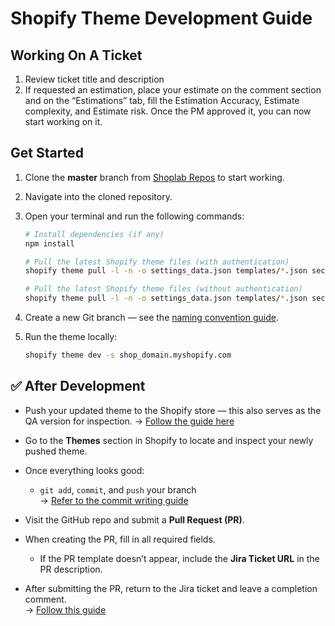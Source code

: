 # Shopify Theme Development Guide

## Working On A Ticket

1. Review ticket title and description
2. If requested an estimation, place your estimate on the comment section and on the “Estimations” tab, fill the Estimation Accuracy, Estimate complexity, and Estimate risk. Once the PM approved it, you can now start working on it.

## Get Started

1. Clone the **master** branch from [Shoplab Repos](https://github.com/orgs/ShopLab-Team/repositories) to start working.
2. Navigate into the cloned repository.
3. Open your terminal and run the following commands:

    ```bash
    # Install dependencies (if any)
    npm install

    # Pull the latest Shopify theme files (with authentication)
    shopify theme pull -l -n -o settings_data.json templates/*.json sections/*.json --store store_domain.myshopify.com

    # Pull the latest Shopify theme files (without authentication)
    shopify theme pull -l -n -o settings_data.json templates/*.json sections/*.json
    ```

4. Create a new Git branch — see the [naming convention guide](./naming-branch-convention.md).
5. Run the theme locally:

    ```bash
    shopify theme dev -s shop_domain.myshopify.com
    ```

## ✅ After Development

- Push your updated theme to the Shopify store — this also serves as the QA version for inspection.
  → [Follow the guide here](./shopify-pushing-theme.md)

- Go to the **Themes** section in Shopify to locate and inspect your newly pushed theme.

- Once everything looks good:
  - `git add`, `commit`, and `push` your branch  
  → [Refer to the commit writing guide](./writing-a-commit.md)

- Visit the GitHub repo and submit a **Pull Request (PR)**.

- When creating the PR, fill in all required fields.  
  - If the PR template doesn’t appear, include the **Jira Ticket URL** in the PR description.

- After submitting the PR, return to the Jira ticket and leave a completion comment.  
  → [Follow this guide](./jira.md)
